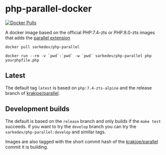 # php-parallel-docker

[![Docker Pulls](https://img.shields.io/docker/pulls/sarkedev/php-parallel)](https://hub.docker.com/r/sarkedev/php-parallel)

A docker image based on the official PHP:7.4-zts or PHP:8.0-zts images that adds the [parallel extension](https://github.com/krakjoe/parallel)

```
docker pull sarkedev/php-parallel
```

```
docker run --rm -v `pwd`:`pwd` -w `pwd` sarkedev/php-parallel php yourphpfile.php
```

## Latest

The default tag `latest` is based on `php:7.4-zts-alpine` and the release branch of [krakjoe/parallel](https://github.com/krakjoe/parallel).

## Development builds

The default is based on the `release` branch and only builds if the `make test` succeeds.  If you want to try the `develop` branch you can try the `sarkedev/php-parallel:develop` and similar tags.

Images are also tagged with the short commit hash of the [krakjoe/parallel](https://github.com/krakjoe/parallel) commit it is building.
